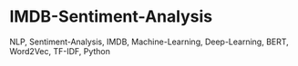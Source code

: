 # IMDB-Sentiment-Analysis
NLP, Sentiment-Analysis, IMDB, Machine-Learning, Deep-Learning, BERT, Word2Vec, TF-IDF, Python
